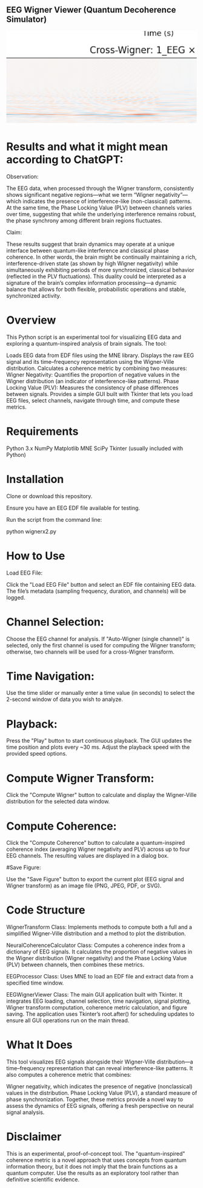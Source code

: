 ## EEG Wigner Viewer (Quantum Decoherence Simulator)

[![striations](striations.jpg)](readme.md)

# Results and what it might mean according to ChatGPT: 

Observation:

The EEG data, when processed through the Wigner transform, consistently shows significant negative
regions—what we term “Wigner negativity”—which indicates the presence of interference-like (non-classical) patterns.
At the same time, the Phase Locking Value (PLV) between channels varies over time, suggesting that while the underlying
interference remains robust, the phase synchrony among different brain regions fluctuates.

Claim:

These results suggest that brain dynamics may operate at a unique interface between quantum-like interference
and classical phase coherence. In other words, the brain might be continually maintaining a rich, interference-driven
state (as shown by high Wigner negativity) while simultaneously exhibiting periods of more synchronized, classical behavior
(reflected in the PLV fluctuations). This duality could be interpreted as a signature of the brain’s complex information
processing—a dynamic balance that allows for both flexible, probabilistic operations and stable, synchronized activity.

# Overview

This Python script is an experimental tool for visualizing EEG data and exploring a quantum-inspired analysis of brain signals. The tool:

Loads EEG data from EDF files using the MNE library.
Displays the raw EEG signal and its time–frequency representation using the Wigner-Ville distribution.
Calculates a coherence metric by combining two measures:
Wigner Negativity: Quantifies the proportion of negative values in the Wigner distribution (an indicator of interference-like patterns).
Phase Locking Value (PLV): Measures the consistency of phase differences between signals.
Provides a simple GUI built with Tkinter that lets you load EEG files, select channels, navigate through time, and compute these metrics.

# Requirements

Python 3.x
NumPy
Matplotlib
MNE
SciPy
Tkinter (usually included with Python)

# Installation

Clone or download this repository.

Ensure you have an EEG EDF file available for testing.

Run the script from the command line:

python wignerx2.py

# How to Use

Load EEG File:

Click the "Load EEG File" button and select an EDF file containing EEG data. The file’s metadata (sampling frequency, duration, and channels) will be logged.

# Channel Selection:

Choose the EEG channel for analysis. If "Auto-Wigner (single channel)" is selected, only the first channel is used for computing the Wigner
transform; otherwise, two channels will be used for a cross-Wigner transform.

# Time Navigation:

Use the time slider or manually enter a time value (in seconds) to select the 2-second window of data you wish to analyze.

# Playback:

Press the "Play" button to start continuous playback. The GUI updates the time position and plots every ~30 ms. Adjust the playback speed
with the provided speed options.

# Compute Wigner Transform:

Click the "Compute Wigner" button to calculate and display the Wigner-Ville distribution for the selected data window.

# Compute Coherence:

Click the "Compute Coherence" button to calculate a quantum-inspired coherence index (averaging Wigner negativity and PLV) across up to four EEG channels. 
The resulting values are displayed in a dialog box.

#Save Figure:

Use the "Save Figure" button to export the current plot (EEG signal and Wigner transform) as an image file (PNG, JPEG, PDF, or SVG).

# Code Structure

WignerTransform Class:
Implements methods to compute both a full and a simplified Wigner-Ville distribution and a method to plot the distribution.

NeuralCoherenceCalculator Class:
Computes a coherence index from a dictionary of EEG signals. It calculates the proportion of negative values in the Wigner distribution
(Wigner negativity) and the Phase Locking Value (PLV) between channels, then combines these metrics.

EEGProcessor Class:
Uses MNE to load an EDF file and extract data from a specified time window.

EEGWignerViewer Class:
The main GUI application built with Tkinter. It integrates EEG loading, channel selection, time navigation, signal plotting,
Wigner transform computation, coherence metric calculation, and figure saving. The application uses Tkinter’s root.after() for
scheduling updates to ensure all GUI operations run on the main thread.

# What It Does
This tool visualizes EEG signals alongside their Wigner-Ville distribution—a time–frequency representation that can reveal interference-like patterns.
It also computes a coherence metric that combines:

Wigner negativity, which indicates the presence of negative (nonclassical) values in the distribution.
Phase Locking Value (PLV), a standard measure of phase synchronization.
Together, these metrics provide a novel way to assess the dynamics of EEG signals, offering a fresh perspective on neural signal analysis.

# Disclaimer

This is an experimental, proof-of-concept tool. The "quantum-inspired" coherence metric is a novel approach that uses concepts from quantum
information theory, but it does not imply that the brain functions as a quantum computer. Use the results as an exploratory tool rather than definitive scientific evidence.

